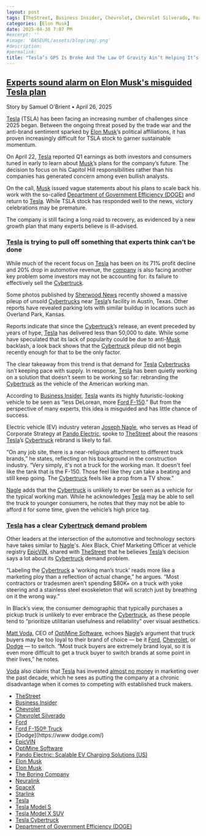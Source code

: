 ```yaml
---
layout: post
tags: [TheStreet, Business Insider, Chevrolet, Chevrolet Silverado, Ford, Ford F-150® Truck, Dodge, EpicVIN, OptiMine Software, Pando Electric: Scalable EV Charging Solutions (US), Elon Musk, Elon Musk, The Boring Company, Neuralink, SpaceX, Starlink, Tesla, Tesla Model S, Tesla Model X SUV, Tesla Cybertruck, Department of Government Efficiency (DOGE)]
categories: [Elon Musk]
date: 2025-04-30 7:07 PM
#excerpt: ''
#image: 'BASEURL/assets/blog/img/.png'
#description:
#permalink:
title: "Tesla’s GPS Is Broke And The Law Of Gravity Ain’t Helping It’s Downhill Financials"
---
```


## [Experts sound alarm on Elon Musk's misguided Tesla plan](https://www.thestreet.com/technology/experts-sound-alarm-on-elon-musks-misguided-tesla-plan-)

Story by Samuel O'Brient • April 26, 2025

[Tesla](https://www.tesla.com/) (TSLA)  has been facing an increasing number of challenges since 2025 began. Between the ongoing threat posed by the trade war and the anti-brand sentiment sparked by [Elon Musk](https://ir.tesla.com/corporate/elon-musk)’s political affiliations, it has proven increasingly difficult for TSLA stock to garner sustainable momentum.

On April 22, [Tesla](https://www.tesla.com/) reported Q1 earnings as both investors and consumers tuned in early to learn about [Musk](https://ir.tesla.com/corporate/elon-musk)’s plans for the company’s future. The decision to focus on his Capitol Hill responsibilities rather than his companies has generated concern among even bullish analysts.

On the call, [Musk](https://ir.tesla.com/corporate/elon-musk) issued vague statements about his plans to scale back his work with the so-called [Department of Government Efficiency (DOGE)](https://www.doge.gov/) and return to [Tesla](https://www.tesla.com/). While TSLA stock has responded well to the news, victory celebrations may be premature.

The company is still facing a long road to recovery, as evidenced by a new growth plan that many experts believe is ill-advised.

### [Tesla](https://www.tesla.com/) is trying to pull off something that experts think can’t be done

While much of the recent focus on [Tesla](https://www.tesla.com/) has been on its 71% profit decline and 20% drop in automotive revenue, the [company](https://www.tesla.com/) is also facing another key problem some investors may not be accounting for: its failure to effectively sell the [Cybertruck](https://www.tesla.com/cybertruck).

Some photos published by [Sherwood News](https://sherwood.news/) recently showed a massive pileup of unsold [Cybertrucks](https://www.tesla.com/cybertruck) near [Tesla](https://www.tesla.com/)’s facility in Austin, Texas. Other reports have revealed parking lots with similar buildup in locations such as Overland Park, Kansas.

Reports indicate that since the [Cybertruck](https://www.tesla.com/cybertruck)’s release, an event preceded by years of hype, [Tesla](https://www.tesla.com/) has delivered less than 50,000 to date. While some have speculated that its lack of popularity could be due to anti-[Musk](https://ir.tesla.com/corporate/elon-musk) backlash, a look back shows that the [Cybertruck](https://www.tesla.com/cybertruck) pileup did not begin recently enough for that to be the only factor.

The clear takeaway from this trend is that demand for [Tesla](https://www.tesla.com/) [Cybertrucks](https://www.tesla.com/cybertruck) isn’t keeping pace with supply. In response, [Tesla](https://www.tesla.com/) has been quietly working on a solution that doesn’t seem to be working so far: rebranding the [Cybertruck](https://www.tesla.com/cybertruck) as the vehicle of the American working man.

According to [Business Insider](https://www.businessinsider.com/), [Tesla](https://www.tesla.com/) wants its highly futuristic-looking vehicle to be seen as “less DeLorean, more [Ford F-150](https://www.ford.com/trucks/f150/2024/).” But from the perspective of many experts, this idea is misguided and has little chance of success.

Electric vehicle (EV) industry veteran [Joseph Nagle](https://www.pandoelectric.com/about-us), who serves as Head of Corporate Strategy at [Pando Electric](https://www.pandoelectric.com/), spoke to [TheStreet](https://www.thestreet.com/) about the reasons [Tesla](https://www.tesla.com/)’s [Cybertruck](https://www.tesla.com/cybertruck) rebrand is likely to fail.

“On any job site, there is a near-religious attachment to different truck brands,” he states, reflecting on his background in the construction industry. “Very simply, it's not a truck for the working man. It doesn't feel like the tank that is the F-150. Those feel like they can take a beating and still keep going. The [Cybertruck](https://www.tesla.com/cybertruck) feels like a prop from a TV show.”

[Nagle](https://www.pandoelectric.com/about-us) adds that the [Cybertruck](https://www.tesla.com/cybertruck) is unlikely to ever be seen as a vehicle for the typical working man. While he acknowledges [Tesla](https://www.tesla.com/) may be able to sell the truck to younger consumers, he notes that they may not be able to afford it for some time, given the vehicle’s high price tag.

### [Tesla](https://www.tesla.com/) has a clear [Cybertruck](https://www.tesla.com/cybertruck) demand problem

Other leaders at the intersection of the automotive and technology sectors have takes similar to [Nagle](https://www.pandoelectric.com/about-us)'s. Alex Black, Chief Marketing Officer at vehicle registry [EpicVIN](https://epicvin.com/), shared with [TheStreet](https://www.thestreet.com/) that he believes [Tesla](https://www.tesla.com/)’s decision says a lot about its [Cybertruck](https://www.tesla.com/cybertruck) demand problem.

“Labeling the [Cybertruck](https://www.tesla.com/cybertruck) a 'working man’s truck' reads more like a marketing ploy than a reflection of actual change,” he argues. “Most contractors or tradesmen aren’t spending $80K+ on a truck with yoke steering and a stainless steel exoskeleton that will scratch just by breathing on it the wrong way.”

In Black’s view, the consumer demographic that typically purchases a pickup truck is unlikely to ever embrace the [Cybertruck](https://www.tesla.com/cybertruck), as these people tend to “prioritize utilitarian usefulness and reliability” over visual aesthetics.

[Matt Voda](https://www.linkedin.com/in/matt-voda/), CEO of [OptiMine Software](https://optimine.com/), echoes [Nagle](https://www.pandoelectric.com/about-us)’s argument that truck buyers may be too loyal to their brand of choice — be it [Ford](https://www.ford.com/), [Chevrolet](https://www.chevrolet.com/), or [Dodge](https://www.dodge.com/) — to switch. “Most truck buyers are extremely brand loyal, so it is even more difficult to get a truck buyer to switch brands at some point in their lives,” he notes.

[Voda](https://www.linkedin.com/in/matt-voda/) also claims that [Tesla](https://www.tesla.com/) has invested [almost no money](https://segmentify.com/blog/tesla-marketing-strategy/#:~:text=[Tesla](https://www.tesla.com/)%20doesn't%20do%20marketing,us%20to%20our%20next%20question:) in marketing over the past decade, which he sees as putting the company at a chronic disadvantage when it comes to competing with established truck makers.

- [TheStreet](https://www.thestreet.com/)
- [Business Insider](https://www.businessinsider.com/)
- [Chevrolet](https://www.chevrolet.com/)
- [Chevrolet Silverado](https://www.chevrolet.com/trucks/silverado/1500)
- [Ford](https://www.ford.com/)
- [Ford F-150® Truck](https://www.ford.com/trucks/f150/2024/)
- [Dodge](https://www dodge.com/)
- [EpicVIN](https://epicvin.com/)
- [OptiMine Software](https://optimine.com/)
- [Pando Electric: Scalable EV Charging Solutions (US)](https://www.pandoelectric.com/)
- [Elon Musk](https://ir.tesla.com/corporate/elon-musk)
- [Elon Musk](https://x.com/elonmusk/)
- [The Boring Company](https://www.boringcompany.com/)
- [Neuralink](https://neuralink.com/)
- [SpaceX](https://www.spacex.com/)
- [Starlink](https://www.starlink.com/)
- [Tesla](https://www.tesla.com/)
- [Tesla Model S](https://www.tesla.com/models)
- [Tesla Model X SUV](https://www.tesla.com/modelx)
- [Tesla Cybertruck](https://www.tesla.com/cybertruck)
- [Department of Government Efficiency (DOGE)](https://www.doge.gov/)

